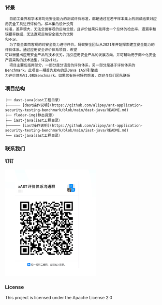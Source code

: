 ### 背景
      目前工业界和学术界均无安全能力的测试评价标准，都是通过在若干样本集上的测试结果对应用安全工具进行评价的。样本集的设计没有
    标准，差异很大，无法全面客观的反映全貌，且评价结果只能得出一个总体的检出率、遗漏率和误报率数据，无法直观反映安全能力的优势
    和不足。
      为了能全面而客观的对安全能力进行评价，蚂蚁安全团队从2021年开始探索建立安全能力的评价体系。通过应用安全评价体系项目，希望
    可以衡量出应用安全产品的技术优劣，指引应用安全产品的发展方向，并可辅助用于商业化安全产品采购的技术选型，详见wiki。
      项目主要包括两部分，一部分是分语言的评价体系，另一部分是基于评价体系的Benchmark。此项目一期首先发布的是Java IAST引擎能
    力评价体系V1.0和Benchmark。如果您有任何好的想法，欢迎与我们团队联系
### 项目结构
```
├── dast-java(dast工程目录）
├────── [dast操作说明](https://github.com/alipay/ant-application-security-testing-benchmark/blob/main/dast-java/README.md)
├── floder-img(静态资源)
├── iast-java(iast工程目录）
├────── [iast操作说明](https://github.com/alipay/ant-application-security-testing-benchmark/blob/main/iast-java/README.md)
└── sast-java(sast工程目录）
```
### 联系我们
#### 钉钉
![Image text](https://github.com/alipay/ant-application-security-testing-benchmark/blob/main/floder-img/dingTalk.png)

### License
This project is licensed under the Apache License 2.0
